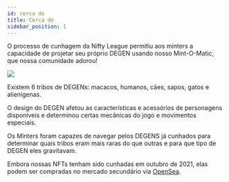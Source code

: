 ```yaml
---
id: cerca de
title: Cerca de
sidebar_position: 1
---
```


O processo de cunhagem da Nifty League permitiu aos minters a capacidade de projetar seu próprio DEGEN usando nosso Mint-O-Matic, que nossa comunidade adorou!

![](/img/mintomatic.gif)

Existem 6 tribos de DEGENs: macacos, humanos, cães, sapos, gatos e alienígenas.

O design do DEGEN afetou as características e acessórios de personagens disponíveis e determinou certas mecânicas do jogo e movimentos especiais.

Os Minters foram capazes de navegar pelos DEGENS já cunhados para determinar quais tribos eram mais raras do que outras e para que tipo de DEGEN eles gravitavam.

Embora nossas NFTs tenham sido cunhadas em outubro de 2021, elas podem ser compradas no mercado secundário via [OpenSea](https://opensea.io/collection/niftydegen).
